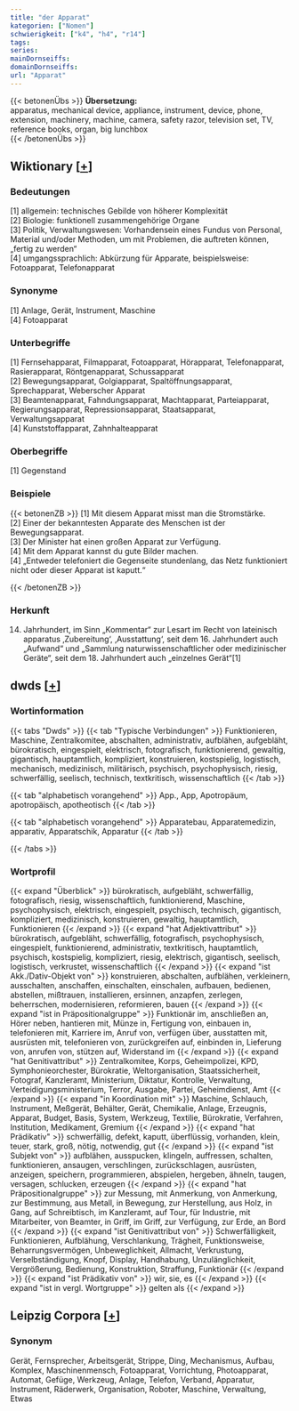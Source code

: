 ```yaml
---
title: "der Apparat"
kategorien: ["Nomen"]
schwierigkeit: ["k4", "h4", "r14"]
tags:
series:
mainDornseiffs:
domainDornseiffs:
url: "Apparat"
---
```


{{< betonenÜbs >}}
**Übersetzung:**  
apparatus, mechanical device, appliance, instrument, device, phone, extension, machinery, machine, camera, safety razor, television set, TV, reference books, organ, big lunchbox  
{{< /betonenÜbs >}}

## Wiktionary [[+](https://de.wiktionary.org/wiki/Apparat)]

### Bedeutungen
[1] allgemein: technisches Gebilde von höherer Komplexität  
[2] Biologie: funktionell zusammengehörige Organe  
[3] Politik, Verwaltungswesen: Vorhandensein eines Fundus von Personal, Material und/oder Methoden, um mit Problemen, die auftreten können, „fertig zu werden“  
[4] umgangssprachlich: Abkürzung für Apparate, beispielsweise: Fotoapparat, Telefonapparat  

### Synonyme
[1] Anlage, Gerät, Instrument, Maschine  
[4] Fotoapparat  

### Unterbegriffe
[1] Fernsehapparat, Filmapparat, Fotoapparat, Hörapparat, Telefonapparat, Rasierapparat, Röntgenapparat, Schussapparat  
[2] Bewegungsapparat, Golgiapparat, Spaltöffnungsapparat, Sprechapparat, Weberscher Apparat  
[3] Beamtenapparat, Fahndungsapparat, Machtapparat, Parteiapparat, Regierungsapparat, Repressionsapparat, Staatsapparat, Verwaltungsapparat  
[4] Kunststoffapparat, Zahnhalteapparat  

### Oberbegriffe
[1] Gegenstand  

### Beispiele
{{< betonenZB >}}
[1] Mit diesem Apparat misst man die Stromstärke.  
[2] Einer der bekanntesten Apparate des Menschen ist der Bewegungsapparat.  
[3] Der Minister hat einen großen Apparat zur Verfügung.  
[4] Mit dem Apparat kannst du gute Bilder machen.  
[4] „Entweder telefoniert die Gegenseite stundenlang, das Netz funktioniert nicht oder dieser Apparat ist kaputt.“  

{{< /betonenZB >}}
### Herkunft
14. Jahrhundert, im Sinn „Kommentar“ zur Lesart im Recht von lateinisch apparatus ‚Zubereitung‘, ‚Ausstattung‘, seit dem 16. Jahrhundert auch „Aufwand“ und „Sammlung naturwissenschaftlicher oder medizinischer Geräte“, seit dem 18. Jahrhundert auch „einzelnes Gerät“[1]  



## dwds [[+](https://www.dwds.de/wb/Apparat)]

### Wortinformation
{{< tabs "Dwds" >}}
{{< tab "Typische Verbindungen" >}}
Funktionieren, Maschine, Zentralkomitee, abschalten, administrativ, aufblähen, aufgebläht, bürokratisch, eingespielt, elektrisch, fotografisch, funktionierend, gewaltig, gigantisch, hauptamtlich, kompliziert, konstruieren, kostspielig, logistisch, mechanisch, medizinisch, militärisch, psychisch, psychophysisch, riesig, schwerfällig, seelisch, technisch, textkritisch, wissenschaftlich
{{< /tab >}}

{{< tab "alphabetisch vorangehend" >}}
App., App, Apotropäum, apotropäisch, apotheotisch
{{< /tab >}}

{{< tab "alphabetisch vorangehend" >}}
Apparatebau, Apparatemedizin, apparativ, Apparatschik, Apparatur
{{< /tab >}}

{{< /tabs >}}

### Wortprofil
{{< expand "Überblick" >}} bürokratisch, aufgebläht, schwerfällig, fotografisch, riesig, wissenschaftlich, funktionierend, Maschine, psychophysisch, elektrisch, eingespielt, psychisch, technisch, gigantisch, kompliziert, medizinisch, konstruieren, gewaltig, hauptamtlich, Funktionieren {{< /expand >}}
{{< expand "hat Adjektivattribut" >}} bürokratisch, aufgebläht, schwerfällig, fotografisch, psychophysisch, eingespielt, funktionierend, administrativ, textkritisch, hauptamtlich, psychisch, kostspielig, kompliziert, riesig, elektrisch, gigantisch, seelisch, logistisch, verkrustet, wissenschaftlich {{< /expand >}}
{{< expand "ist Akk./Dativ-Objekt von" >}} konstruieren, abschalten, aufblähen, verkleinern, ausschalten, anschaffen, einschalten, einschalen, aufbauen, bedienen, abstellen, mißtrauen, installieren, ersinnen, anzapfen, zerlegen, beherrschen, modernisieren, reformieren, bauen {{< /expand >}}
{{< expand "ist in Präpositionalgruppe" >}} Funktionär im, anschließen an, Hörer neben, hantieren mit, Münze in, Fertigung von, einbauen in, telefonieren mit, Karriere im, Anruf von, verfügen über, ausstatten mit, ausrüsten mit, telefonieren von, zurückgreifen auf, einbinden in, Lieferung von, anrufen von, stützen auf, Widerstand im {{< /expand >}}
{{< expand "hat Genitivattribut" >}} Zentralkomitee, Korps, Geheimpolizei, KPD, Symphonieorchester, Bürokratie, Weltorganisation, Staatssicherheit, Fotograf, Kanzleramt, Ministerium, Diktatur, Kontrolle, Verwaltung, Verteidigungsministerium, Terror, Ausgabe, Partei, Geheimdienst, Amt {{< /expand >}}
{{< expand "in Koordination mit" >}} Maschine, Schlauch, Instrument, Meßgerät, Behälter, Gerät, Chemikalie, Anlage, Erzeugnis, Apparat, Budget, Basis, System, Werkzeug, Textilie, Bürokratie, Verfahren, Institution, Medikament, Gremium {{< /expand >}}
{{< expand "hat Prädikativ" >}} schwerfällig, defekt, kaputt, überflüssig, vorhanden, klein, teuer, stark, groß, nötig, notwendig, gut {{< /expand >}}
{{< expand "ist Subjekt von" >}} aufblähen, ausspucken, klingeln, auffressen, schalten, funktionieren, ansaugen, verschlingen, zurückschlagen, ausrüsten, anzeigen, speichern, programmieren, abspielen, hergeben, ähneln, taugen, versagen, schlucken, erzeugen {{< /expand >}}
{{< expand "hat Präpositionalgruppe" >}} zur Messung, mit Anmerkung, von Anmerkung, zur Bestimmung, aus Metall, in Bewegung, zur Herstellung, aus Holz, in Gang, auf Schreibtisch, im Kanzleramt, auf Tour, für Industrie, mit Mitarbeiter, von Beamter, in Griff, im Griff, zur Verfügung, zur Erde, an Bord {{< /expand >}}
{{< expand "ist Genitivattribut von" >}} Schwerfälligkeit, Funktionieren, Aufblähung, Verschlankung, Trägheit, Funktionsweise, Beharrungsvermögen, Unbeweglichkeit, Allmacht, Verkrustung, Verselbständigung, Knopf, Display, Handhabung, Unzulänglichkeit, Vergrößerung, Bedienung, Konstruktion, Straffung, Funktionär {{< /expand >}}
{{< expand "ist Prädikativ von" >}} wir, sie, es {{< /expand >}}
{{< expand "ist in vergl. Wortgruppe" >}} gelten als {{< /expand >}}

## Leipzig Corpora [[+](https://corpora.uni-leipzig.de/en/res?word=Apparat&corpusId=deu_newscrawl-public_2018)]


### Synonym
Gerät, Fernsprecher, Arbeitsgerät, Strippe, Ding, Mechanismus, Aufbau, Komplex, Maschinenmensch, Fotoapparat, Vorrichtung, Photoapparat, Automat, Gefüge, Werkzeug, Anlage, Telefon, Verband, Apparatur, Instrument, Räderwerk, Organisation, Roboter, Maschine, Verwaltung, Etwas


